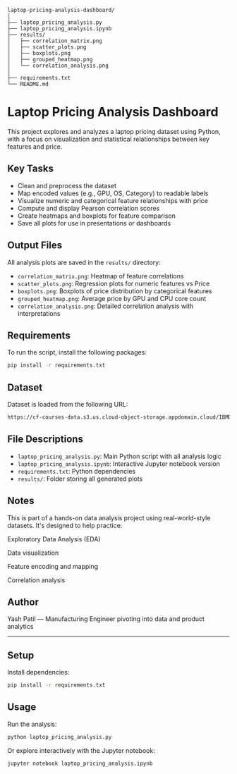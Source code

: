 ```
laptop-pricing-analysis-dashboard/
│
├── laptop_pricing_analysis.py
├── laptop_pricing_analysis.ipynb
├── results/
│   ├── correlation_matrix.png
│   ├── scatter_plots.png
│   ├── boxplots.png
│   ├── grouped_heatmap.png
│   └── correlation_analysis.png
│
├── requirements.txt
└── README.md
```

# Laptop Pricing Analysis Dashboard

This project explores and analyzes a laptop pricing dataset using Python, with a focus on visualization and statistical relationships between key features and price.

## Key Tasks

- Clean and preprocess the dataset
- Map encoded values (e.g., GPU, OS, Category) to readable labels
- Visualize numeric and categorical feature relationships with price
- Compute and display Pearson correlation scores
- Create heatmaps and boxplots for feature comparison
- Save all plots for use in presentations or dashboards

## Output Files

All analysis plots are saved in the `results/` directory:
- `correlation_matrix.png`: Heatmap of feature correlations
- `scatter_plots.png`: Regression plots for numeric features vs Price
- `boxplots.png`: Boxplots of price distribution by categorical features
- `grouped_heatmap.png`: Average price by GPU and CPU core count
- `correlation_analysis.png`: Detailed correlation analysis with interpretations

## Requirements

To run the script, install the following packages:

```bash
pip install -r requirements.txt
```

## Dataset
Dataset is loaded from the following URL:
```bash
https://cf-courses-data.s3.us.cloud-object-storage.appdomain.cloud/IBMDeveloperSkillsNetwork-DA0101E
```

## File Descriptions
- `laptop_pricing_analysis.py`: Main Python script with all analysis logic
- `laptop_pricing_analysis.ipynb`: Interactive Jupyter notebook version
- `requirements.txt`: Python dependencies
- `results/`: Folder storing all generated plots

## Notes
This is part of a hands-on data analysis project using real-world-style datasets. It's designed to help practice:

Exploratory Data Analysis (EDA)

Data visualization

Feature encoding and mapping

Correlation analysis

## Author
Yash Patil — Manufacturing Engineer pivoting into data and product analytics

---

## Setup

Install dependencies:

```bash
pip install -r requirements.txt
```

## Usage

Run the analysis:

```bash
python laptop_pricing_analysis.py
```

Or explore interactively with the Jupyter notebook:

```bash
jupyter notebook laptop_pricing_analysis.ipynb
```

